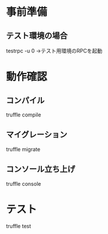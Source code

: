# 事前準備

## テスト環境の場合
testrpc -u 0
→テスト用環境のRPCを起動

# 動作確認

## コンパイル
truffle compile

## マイグレーション
truffle migrate

## コンソール立ち上げ
truffle console

# テスト
truffle test